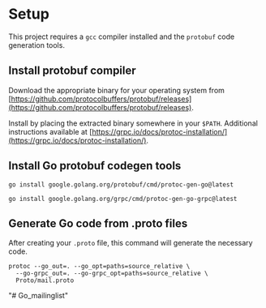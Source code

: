 # Setup

This project requires a `gcc` compiler installed and the `protobuf` code generation tools.


## Install protobuf compiler

Download the appropriate binary for your operating system from [https://github.com/protocolbuffers/protobuf/releases](https://github.com/protocolbuffers/protobuf/releases).

Install by placing the extracted binary somewhere in your `$PATH`. Additional instructions available at [https://grpc.io/docs/protoc-installation/](https://grpc.io/docs/protoc-installation/).


## Install Go protobuf codegen tools

`go install google.golang.org/protobuf/cmd/protoc-gen-go@latest`

`go install google.golang.org/grpc/cmd/protoc-gen-go-grpc@latest`


## Generate Go code from .proto files

After creating your `.proto` file, this command will generate the necessary code.

```
protoc --go_out=. --go_opt=paths=source_relative \
  --go-grpc_out=. --go-grpc_opt=paths=source_relative \
  Proto/mail.proto
```

"# Go_mailinglist" 
